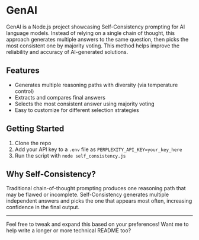 # GenAI

GenAI is a Node.js project showcasing Self-Consistency prompting for AI language models. Instead of relying on a single chain of thought, this approach generates multiple answers to the same question, then picks the most consistent one by majority voting. This method helps improve the reliability and accuracy of AI-generated solutions.

## Features

- Generates multiple reasoning paths with diversity (via temperature control)
- Extracts and compares final answers
- Selects the most consistent answer using majority voting
- Easy to customize for different selection strategies

## Getting Started

1. Clone the repo
2. Add your API key to a `.env` file as `PERPLEXITY_API_KEY=your_key_here`
3. Run the script with `node self_consistency.js`

## Why Self-Consistency?

Traditional chain-of-thought prompting produces one reasoning path that may be flawed or incomplete. Self-Consistency generates multiple independent answers and picks the one that appears most often, increasing confidence in the final output.

---

Feel free to tweak and expand this based on your preferences! Want me to help write a longer or more technical README too?
